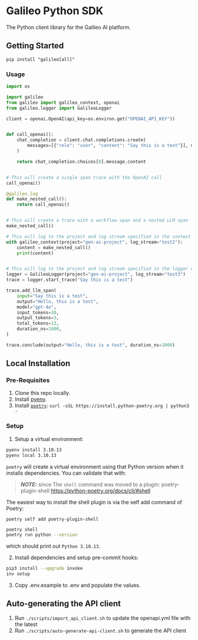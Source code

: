 # Galileo Python SDK

The Python client library for the Galileo AI platform.

## Getting Started

`pip install "galileo[all]"`

### Usage

```python
import os

import galileo
from galileo import galileo_context, openai
from galileo.logger import GalileoLogger

client = openai.OpenAI(api_key=os.environ.get("OPENAI_API_KEY"))


def call_openai():
    chat_completion = client.chat.completions.create(
        messages=[{"role": "user", "content": "Say this is a test"}], model="gpt-4o"
    )

    return chat_completion.choices[0].message.content


# This will create a single span trace with the OpenAI call
call_openai()

@galileo.log
def make_nested_call():
    return call_openai()


# This will create a trace with a workflow span and a nested LLM span
make_nested_call()

# This will log to the project and log stream specified in the context manager
with galileo_context(project="gen-ai-project", log_stream="test2"):
    content = make_nested_call()
    print(content)


# This will log to the project and log stream specified in the logger constructor
logger = GalileoLogger(project="gen-ai-project", log_stream="test3")
trace = logger.start_trace("Say this is a test")

trace.add_llm_span(
    input="Say this is a test",
    output="Hello, this is a test",
    model="gpt-4o",
    input_tokens=10,
    output_tokens=3,
    total_tokens=13,
    duration_ns=1000,
)

trace.conclude(output="Hello, this is a test", duration_ns=1000)
```

## Local Installation

### Pre-Requisites

1. Clone this repo locally.
2. Install [pyenv](https://github.com/pyenv/pyenv).
3. Install [`poetry`](https://python-poetry.org/): `curl -sSL https://install.python-poetry.org | python3 -`

### Setup

1. Setup a virtual environment:

```sh
pyenv install 3.10.13
pyenv local 3.10.13
```

`poetry` will create a virtual environment using that Python version when it installs dependencies. You can validate that with:

> **_NOTE:_** since The `shell` command was moved to a plugin: poetry-plugin-shell
> https://python-poetry.org/docs/cli/#shell

The easiest way to install the shell plugin is via the self add command of Poetry:
```shell
poetry self add poetry-plugin-shell
```

```sh
poetry shell
poetry run python --version
```

which should print out `Python 3.10.13`.

2. Install dependencies and setup pre-commit hooks:

```sh
pip3 install --upgrade invoke
inv setup
```

3. Copy .env.example to .env and populate the values.

## Auto-generating the API client

1. Run `./scripts/import_api_client.sh` to update the openapi.yml file with the latest
2. Run `./scripts/auto-generate-api-client.sh` to generate the API client
